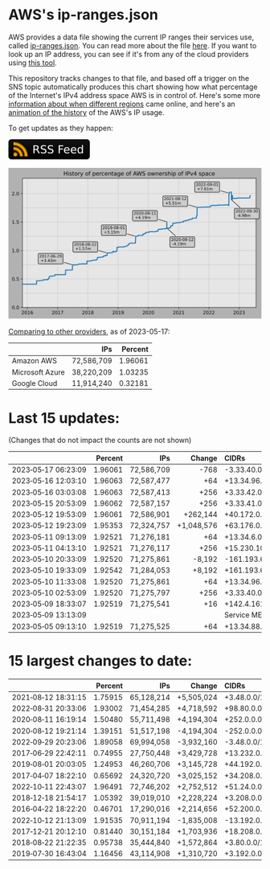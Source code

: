 # AWS's ip-ranges.json

AWS provides a data file showing the current IP ranges their
services use, called [ip-ranges.json](https://ip-ranges.amazonaws.com/ip-ranges.json).
You can read more about the file [here](https://docs.aws.amazon.com/general/latest/gr/aws-ip-ranges.html).
If you want to look up an IP address, you can see if it's from any of the cloud providers using [this tool](https://cloud-ips.s3-us-west-2.amazonaws.com/index.html).

This repository tracks changes to that file, and based off a trigger on the SNS 
topic automatically produces this chart showing how what percentage of the 
Internet's IPv4 address space AWS is in control of.  Here's some 
more [information about when different regions](announces.md) came 
online, and here's an [animation of the history](https://youtu.be/Su25yl7eol8) 
of the AWS's IP usage.

To get updates as they happen:

[![RSS Icon](images/rss_badge.svg)](https://raw.githubusercontent.com/seligman/aws-ip-ranges/master/rss.xml)

![History of AWS](history_count.svg)

[Comparing to other providers](https://github.com/seligman/cloud_sizes), as of 2023-05-17:

| | IPs | Percent |
| --- | ---: | ---: |
| Amazon AWS | 72,586,709 | 1.96061 |
| Microsoft Azure | 38,220,209 | 1.03235 |
| Google Cloud | 11,914,240 | 0.32181 |


# Last 15 updates:

(Changes that do not impact the counts are not shown)

| | Percent | IPs | Change | CIDRs |
| :--- | ---: | ---: | ---: | :--- |
| 2023&#8209;05&#8209;17&nbsp;06:23:09 | 1.96061 | 72,586,709 | -768 | -3.33.40.0/23,&nbsp;-3.33.42.0/24 |
| 2023&#8209;05&#8209;16&nbsp;12:03:10 | 1.96063 | 72,587,477 | +64 | +13.34.96.64/26 |
| 2023&#8209;05&#8209;16&nbsp;03:03:08 | 1.96063 | 72,587,413 | +256 | +3.33.42.0/24 |
| 2023&#8209;05&#8209;15&nbsp;20:53:09 | 1.96062 | 72,587,157 | +256 | +3.33.41.0/24 |
| 2023&#8209;05&#8209;12&nbsp;19:53:09 | 1.96061 | 72,586,901 | +262,144 | +40.172.0.0/14 |
| 2023&#8209;05&#8209;12&nbsp;19:23:09 | 1.95353 | 72,324,757 | +1,048,576 | +63.176.0.0/12,&nbsp;+13.192.0.0/13,&nbsp;-57.104.0.0/13 |
| 2023&#8209;05&#8209;11&nbsp;09:13:09 | 1.92521 | 71,276,181 | +64 | +13.34.6.0/26 |
| 2023&#8209;05&#8209;11&nbsp;04:13:10 | 1.92521 | 71,276,117 | +256 | +15.230.103.0/24 |
| 2023&#8209;05&#8209;10&nbsp;20:33:09 | 1.92520 | 71,275,861 | -8,192 | -161.193.64.0/19 |
| 2023&#8209;05&#8209;10&nbsp;19:33:09 | 1.92542 | 71,284,053 | +8,192 | +161.193.64.0/19 |
| 2023&#8209;05&#8209;10&nbsp;11:33:08 | 1.92520 | 71,275,861 | +64 | +13.34.96.0/26 |
| 2023&#8209;05&#8209;10&nbsp;02:53:09 | 1.92520 | 71,275,797 | +256 | +3.33.40.0/24 |
| 2023&#8209;05&#8209;09&nbsp;18:33:07 | 1.92519 | 71,275,541 | +16 | +142.4.161.184/29,&nbsp;+142.4.161.192/29 |
| 2023&#8209;05&#8209;09&nbsp;13:13:09 | | | | Service MEDIA_PACKAGE_V2 |
| 2023&#8209;05&#8209;05&nbsp;09:13:10 | 1.92519 | 71,275,525 | +64 | +13.34.88.0/26 |


# 15 largest changes to date:

| | Percent | IPs | Change | CIDRs |
| :--- | ---: | ---: | ---: | :--- |
| 2021&#8209;08&#8209;12&nbsp;18:31:15 | 1.75915 | 65,128,214 | +5,505,024 | +3.48.0.0/12,&nbsp;+35.96.0.0/12,&nbsp;+3.152.0.0/13,&nbsp;... |
| 2022&#8209;08&#8209;31&nbsp;20:33:06 | 1.93002 | 71,454,285 | +4,718,592 | +98.80.0.0/12,&nbsp;+184.32.0.0/12,&nbsp;+13.184.0.0/13,&nbsp;... |
| 2020&#8209;08&#8209;11&nbsp;16:19:14 | 1.50480 | 55,711,498 | +4,194,304 | +252.0.0.0/10 |
| 2020&#8209;08&#8209;12&nbsp;19:21:14 | 1.39151 | 51,517,198 | -4,194,304 | -252.0.0.0/10 |
| 2022&#8209;09&#8209;29&nbsp;20:23:06 | 1.89058 | 69,994,058 | -3,932,160 | -3.48.0.0/12,&nbsp;-35.96.0.0/12,&nbsp;-3.240.0.0/13,&nbsp;... |
| 2017&#8209;06&#8209;29&nbsp;22:42:11 | 0.74955 | 27,750,448 | +3,429,728 | +13.232.0.0/13,&nbsp;+34.240.0.0/13,&nbsp;+35.168.0.0/13,&nbsp;... |
| 2019&#8209;08&#8209;01&nbsp;20:03:05 | 1.24953 | 46,260,706 | +3,145,728 | +44.192.0.0/10,&nbsp;-3.192.0.0/12 |
| 2017&#8209;04&#8209;07&nbsp;18:22:10 | 0.65692 | 24,320,720 | +3,025,152 | +34.208.0.0/12,&nbsp;+34.224.0.0/12,&nbsp;+13.58.0.0/15,&nbsp;... |
| 2022&#8209;10&#8209;11&nbsp;22:43:07 | 1.96491 | 72,746,202 | +2,752,512 | +51.24.0.0/13,&nbsp;+57.104.0.0/13,&nbsp;+51.20.0.0/14,&nbsp;... |
| 2018&#8209;12&#8209;18&nbsp;21:54:17 | 1.05392 | 39,019,010 | +2,228,224 | +3.208.0.0/12,&nbsp;+3.224.0.0/12,&nbsp;+13.48.0.0/15 |
| 2016&#8209;04&#8209;22&nbsp;18:22:20 | 0.46701 | 17,290,016 | +2,214,656 | +52.200.0.0/13,&nbsp;+52.208.0.0/13,&nbsp;+52.36.0.0/14,&nbsp;... |
| 2022&#8209;10&#8209;12&nbsp;21:13:09 | 1.91535 | 70,911,194 | -1,835,008 | -13.192.0.0/13,&nbsp;-16.28.0.0/14,&nbsp;-40.172.0.0/14,&nbsp;... |
| 2017&#8209;12&#8209;21&nbsp;20:12:10 | 0.81440 | 30,151,184 | +1,703,936 | +18.208.0.0/13,&nbsp;+18.204.0.0/14,&nbsp;+18.224.0.0/14,&nbsp;... |
| 2018&#8209;08&#8209;22&nbsp;21:22:35 | 0.95738 | 35,444,840 | +1,572,864 | +3.80.0.0/12,&nbsp;+3.16.0.0/14,&nbsp;+3.40.0.0/14 |
| 2019&#8209;07&#8209;30&nbsp;16:43:04 | 1.16456 | 43,114,908 | +1,310,720 | +3.192.0.0/12,&nbsp;+15.222.0.0/15,&nbsp;+15.236.0.0/15 |
